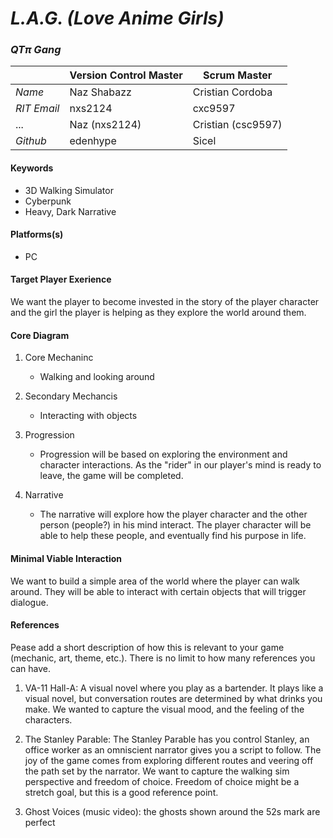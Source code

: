 # _L.A.G. (Love Anime Girls)_

### _QTπ Gang_

|| Version Control Master | Scrum Master      |
| ---------------------- | ---------------------- | ---------------   |
| *Name* | Naz Shabazz            | Cristian Cordoba  |
| *RIT Email* | nxs2124                | cxc9597           |
| ... | Naz (nxs2124)          | Cristian (csc9597)|
| *Github* | edenhype               | Sicel             |

#### Keywords

-   3D Walking Simulator
-   Cyberpunk
-   Heavy, Dark Narrative

#### Platforms(s)

-   PC

#### Target Player Exerience

We want the player to become invested in the story of the player character and the girl the player is helping as they explore the world around them.

#### Core Diagram

1.  Core Mechaninc

    -   Walking and looking around
    

2.  Secondary Mechancis

    -   Interacting with objects


3.  Progression

    -   Progression will be based on exploring the environment and character interactions. As the "rider" in our player's mind is ready     to leave, the game will be completed. 


4.  Narrative

    -   The narrative will explore how the player character and the other person (people?) in his mind interact. The player character       will be able to help these people, and eventually find his purpose in life. 


#### Minimal Viable Interaction

We want to build a simple area of the world where the player can walk around. They will be able to interact with certain objects that will trigger dialogue.

#### References

Pease add a short description of how this is relevant to your game (mechanic, art, theme, etc.). There is no limit to how many references you can have.

1. VA-11 Hall-A: A visual novel where you play as a bartender. It plays like a visual novel, but conversation routes are determined by what drinks you make. We wanted to capture the visual mood, and the feeling of the characters. 

2. The Stanley Parable: The Stanley Parable has you control Stanley, an office worker as an omniscient narrator gives you a script to follow. The joy of the game comes from exploring different routes and veering off the path set by the narrator. We want to capture the walking sim perspective and freedom of choice. Freedom of choice might be a stretch goal, but this is a good reference point.

3. Ghost Voices (music video): the ghosts shown around the 52s mark are perfect

